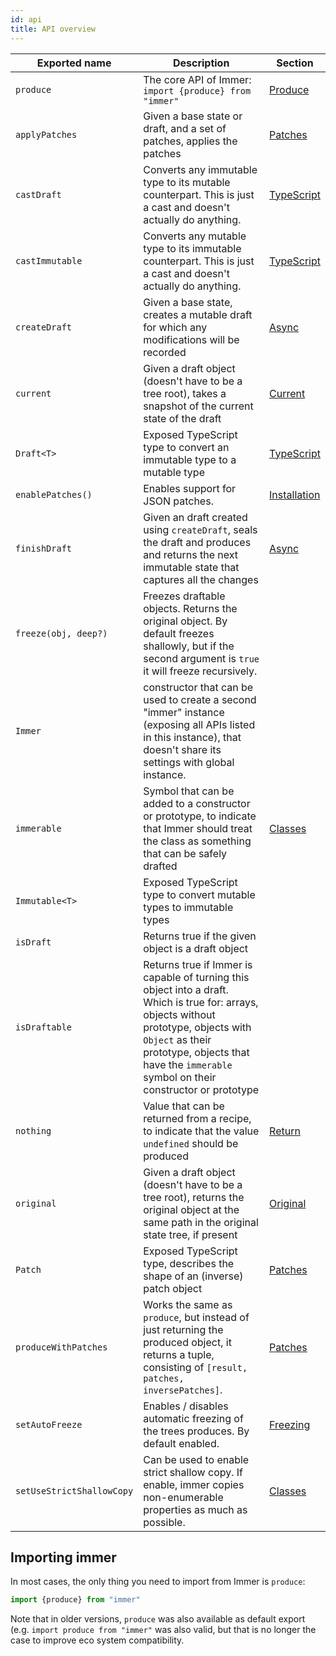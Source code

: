 ```yaml
---
id: api
title: API overview
---
```


<center>
<div data-ea-publisher="immerjs" data-ea-type="image" className="horizontal bordered"></div>
</center>

| Exported name | Description | Section |
| --- | --- | --- |
| `produce` | The core API of Immer: `import {produce} from "immer"` | [Produce](./produce.mdx) |
| `applyPatches` | Given a base state or draft, and a set of patches, applies the patches | [Patches](./patches.mdx) |
| `castDraft` | Converts any immutable type to its mutable counterpart. This is just a cast and doesn't actually do anything. | [TypeScript](./typescript.mdx) |
| `castImmutable` | Converts any mutable type to its immutable counterpart. This is just a cast and doesn't actually do anything. | [TypeScript](./typescript.mdx) |
| `createDraft` | Given a base state, creates a mutable draft for which any modifications will be recorded | [Async](./async.mdx) |
| `current` | Given a draft object (doesn't have to be a tree root), takes a snapshot of the current state of the draft | [Current](./current.md) |
| `Draft<T>` | Exposed TypeScript type to convert an immutable type to a mutable type | [TypeScript](./typescript.mdx) |
| `enablePatches()` | Enables support for JSON patches. | [Installation](./installation#pick-your-immer-version) |
| `finishDraft` | Given an draft created using `createDraft`, seals the draft and produces and returns the next immutable state that captures all the changes | [Async](./async.mdx) |
| `freeze(obj, deep?)` | Freezes draftable objects. Returns the original object. By default freezes shallowly, but if the second argument is `true` it will freeze recursively. |
| `Immer` | constructor that can be used to create a second "immer" instance (exposing all APIs listed in this instance), that doesn't share its settings with global instance. |
| `immerable` | Symbol that can be added to a constructor or prototype, to indicate that Immer should treat the class as something that can be safely drafted | [Classes](./complex-objects.md) |
| `Immutable<T>` | Exposed TypeScript type to convert mutable types to immutable types |  |
| `isDraft` | Returns true if the given object is a draft object |  |
| `isDraftable` | Returns true if Immer is capable of turning this object into a draft. Which is true for: arrays, objects without prototype, objects with `Object` as their prototype, objects that have the `immerable` symbol on their constructor or prototype |  |
| `nothing` | Value that can be returned from a recipe, to indicate that the value `undefined` should be produced | [Return](./return.mdx) |
| `original` | Given a draft object (doesn't have to be a tree root), returns the original object at the same path in the original state tree, if present | [Original](./original.md) |
| `Patch` | Exposed TypeScript type, describes the shape of an (inverse) patch object | [Patches](./patches.mdx) |
| `produceWithPatches` | Works the same as `produce`, but instead of just returning the produced object, it returns a tuple, consisting of `[result, patches, inversePatches]`. | [Patches](./patches.mdx) |
| `setAutoFreeze` | Enables / disables automatic freezing of the trees produces. By default enabled. | [Freezing](./freezing.mdx) |
| `setUseStrictShallowCopy` | Can be used to enable strict shallow copy. If enable, immer copies non-enumerable properties as much as possible. | [Classes](./complex-objects.md) |

## Importing immer

In most cases, the only thing you need to import from Immer is `produce`:

```javascript
import {produce} from "immer"
```

Note that in older versions, `produce` was also available as default export (e.g. `import produce from "immer"` was also valid, but that is no longer the case to improve eco system compatibility.

